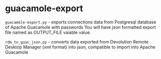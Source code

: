 # guacamole-export
`guacamole-export.py` - exports connections data from Postgresql database of Apache Guacamole with passwords
You will have json formatted export file named as OUTPUT_FILE vaiable value.

`rdm_to_guac_json.py` - converts data exported from Devolution Remote Desktop Manager (xml format) into json, compatible to import into Apache Guacamole

